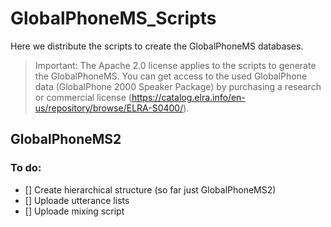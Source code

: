 # GlobalPhoneMS_Scripts
Here we distribute the scripts to create the GlobalPhoneMS databases.

> Important: The Apache 2.0 license applies to the scripts to generate the GlobalPhoneMS. You can get access to the used GlobalPhone data (GlobalPhone 2000 Speaker Package) by purchasing a research or commercial license (https://catalog.elra.info/en-us/repository/browse/ELRA-S0400/).

## GlobalPhoneMS2
### To do:
- [] Create hierarchical structure (so far just GlobalPhoneMS2)
- [] Uploade utterance lists
- [] Uploade mixing script
